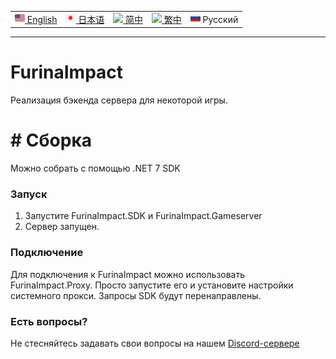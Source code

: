 <div align="center">
<table>
  <tr>
    <td valign="center"><a href="README.md"><img src="https://github.com/twitter/twemoji/blob/master/assets/svg/1f1fa-1f1f8.svg" width="16"/> English</td>
      <td valign="center"><a href="/docs/README_ja-JP.md"><img src="https://raw.githubusercontent.com/twitter/twemoji/d94f4cf793e6d5ca592aa00f58a88f6a4229ad43/assets/svg/1f1ef-1f1f5.svg" width="16"/> 日本语</a></td>
        <td valign="center"><a href="/docs/README_zh-CN.md"><img src="https://em-content.zobj.net/thumbs/120/twitter/351/flag-china_1f1e8-1f1f3.png" width="16"/> 简中</a></td>
	  <td valign="center"><a href="/docs/README_zh-TW.md"><img src="https://em-content.zobj.net/thumbs/120/twitter/351/flag-china_1f1e8-1f1f3.png" width="16"/> 繁中</a></td>
    <td valign="center"><img src="https://github.com/twitter/twemoji/blob/master/assets/svg/1f1f7-1f1fa.svg" width="16"/> Русский</a></td>
  </tr>
</table>
</div>
	    
---
<div align="center">
 </div> 

 # FurinaImpact
Реализация бэкенда сервера для некоторой игры.

# # Сборка
Можно собрать с помощью .NET 7 SDK

### Запуск
1. Запустите FurinaImpact.SDK и FurinaImpact.Gameserver
2. Сервер запущен.

### Подключение
Для подключения к FurinaImpact можно использовать FurinaImpact.Proxy. Просто запустите его и установите настройки системного прокси. Запросы SDK будут перенаправлены.

### Есть вопросы?
Не стесняйтесь задавать свои вопросы на нашем [Discord-сервере](https://discord.gg/sHZuMpCpVw)
